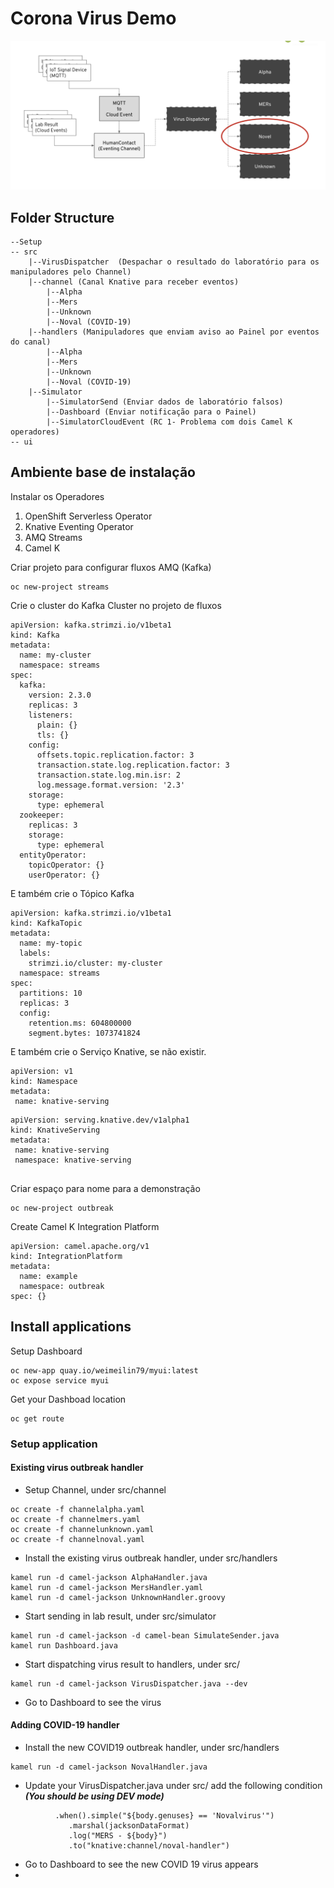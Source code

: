 # Corona Virus Demo 

![](Outbreak.png)


## Folder Structure

```
--Setup
-- src
	|--VirusDispatcher	(Despachar o resultado do laboratório para os manipuladores pelo Channel)
	|--channel (Canal Knative para receber eventos)
		|--Alpha
		|--Mers
		|--Unknown
		|--Noval (COVID-19)
	|--handlers (Manipuladores que enviam aviso ao Painel por eventos do canal)
		|--Alpha
		|--Mers
		|--Unknown
		|--Noval (COVID-19)
	|--Simulator
		|--SimulatorSend (Enviar dados de laboratório falsos)
		|--Dashboard (Enviar notificação para o Painel)
		|--SimulatorCloudEvent (RC 1- Problema com dois Camel K
operadores)
-- ui
```
## Ambiente base de instalação
Instalar os Operadores

1. OpenShift Serverless Operator
1. Knative Eventing Operator
1. AMQ Streams
1. Camel K


Criar projeto para configurar fluxos AMQ (Kafka)

```
oc new-project streams

```

Crie o cluster do Kafka Cluster no projeto de fluxos

```
apiVersion: kafka.strimzi.io/v1beta1
kind: Kafka
metadata:
  name: my-cluster
  namespace: streams
spec:
  kafka:
    version: 2.3.0
    replicas: 3
    listeners:
      plain: {}
      tls: {}
    config:
      offsets.topic.replication.factor: 3
      transaction.state.log.replication.factor: 3
      transaction.state.log.min.isr: 2
      log.message.format.version: '2.3'
    storage:
      type: ephemeral
  zookeeper:
    replicas: 3
    storage:
      type: ephemeral
  entityOperator:
    topicOperator: {}
    userOperator: {}

```

E também crie o Tópico Kafka

```
apiVersion: kafka.strimzi.io/v1beta1
kind: KafkaTopic
metadata:
  name: my-topic
  labels:
    strimzi.io/cluster: my-cluster
  namespace: streams
spec:
  partitions: 10
  replicas: 3
  config:
    retention.ms: 604800000
    segment.bytes: 1073741824

```

E também crie o Serviço Knative, se não existir.
```
apiVersion: v1
kind: Namespace
metadata:
 name: knative-serving
```

```
apiVersion: serving.knative.dev/v1alpha1
kind: KnativeServing
metadata:
 name: knative-serving
 namespace: knative-serving
                              
```

Criar espaço para nome para a demonstração

```
oc new-project outbreak

```

Create Camel K Integration Platform

```
apiVersion: camel.apache.org/v1
kind: IntegrationPlatform
metadata:
  name: example
  namespace: outbreak
spec: {}
```


## Install applications

Setup Dashboard

```
oc new-app quay.io/weimeilin79/myui:latest
oc expose service myui
```

Get your Dashboad location

```
oc get route
```


### Setup application

#### Existing virus outbreak handler

- Setup Channel, under src/channel

```
oc create -f channelalpha.yaml		
oc create -f channelmers.yaml
oc create -f channelunknown.yaml
oc create -f channelnoval.yaml		
```

- Install the existing virus outbreak handler, under src/handlers

```
kamel run -d camel-jackson AlphaHandler.java
kamel run -d camel-jackson MersHandler.yaml
kamel run -d camel-jackson UnknownHandler.groovy
```


- Start sending in lab result, under src/simulator

```
kamel run -d camel-jackson -d camel-bean SimulateSender.java 
kamel run Dashboard.java
```

- Start dispatching virus result to handlers, under src/

```
kamel run -d camel-jackson VirusDispatcher.java --dev
```

- Go to Dashboard to see the virus


#### Adding COVID-19 handler

- Install the new COVID19 outbreak handler, under src/handlers

```
kamel run -d camel-jackson NovalHandler.java
```

- Update your VirusDispatcher.java under src/ add the following condition ***(You should be using DEV mode)***

```
	      .when().simple("${body.genuses} == 'Novalvirus'")
             .marshal(jacksonDataFormat)
             .log("MERS - ${body}")
             .to("knative:channel/noval-handler")
```

- Go to Dashboard to see the new COVID 19 virus appears
-

